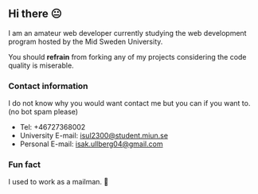 ## Hi there 😐

I am an amateur web developer currently studying the web development program hosted by the Mid Sweden University.

You should **refrain** from forking any of my projects considering the code quality is miserable.

### Contact information
I do not know why you would want contact me but you can if you want to. (no bot spam please)

* Tel: +46727368002
* University E-mail: isul2300@student.miun.se
* Personal E-mail: isak.ullberg04@gmail.com 

### Fun fact
I used to work as a mailman. 🥶
